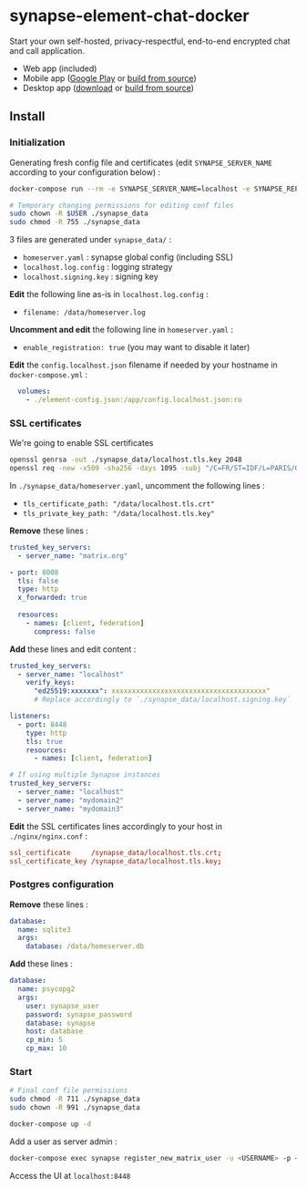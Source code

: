 # synapse-element-chat-docker

Start your own self-hosted, privacy-respectful, end-to-end encrypted chat and call application.

- Web app (included)
- Mobile app ([Google Play](https://play.google.com/store/apps/details?id=im.vector.app) or [build from source](https://github.com/vector-im/element-android))
- Desktop app ([download](https://element.io/get-started) or [build from source](https://github.com/vector-im/element-desktop))

## Install

### Initialization

Generating fresh config file and certificates (edit `SYNAPSE_SERVER_NAME` according to your configuration below) :

```bash
docker-compose run --rm -e SYNAPSE_SERVER_NAME=localhost -e SYNAPSE_REPORT_STATS=no synapse generate

# Temporary changing permissions for editing conf files
sudo chown -R $USER ./synapse_data
sudo chmod -R 755 ./synapse_data
```

3 files are generated under `synapse_data/` :

- `homeserver.yaml` : synapse global config (including SSL)
- `localhost.log.config` : logging strategy
- `localhost.signing.key` : signing key

**Edit** the following line as-is in `localhost.log.config` :

- `filename: /data/homeserver.log`

**Uncomment and edit** the following line in `homeserver.yaml` :

- `enable_registration: true` (you may want to disable it later)

**Edit** the `config.localhost.json` filename if needed by your hostname in `docker-compose.yml` :

```yml
  volumes:
    - ./element-config.json:/app/config.localhost.json:ro
```

### SSL certificates

We're going to enable SSL certificates

```bash
openssl genrsa -out ./synapse_data/localhost.tls.key 2048
openssl req -new -x509 -sha256 -days 1095 -subj "/C=FR/ST=IDF/L=PARIS/O=EXAMPLE/CN=Synapse" -key ./synapse_data/localhost.tls.key -out ./synapse_data/localhost.tls.crt
```

In `./synapse_data/homeserver.yaml`, uncomment the following lines :

- `tls_certificate_path: "/data/localhost.tls.crt"`
- `tls_private_key_path: "/data/localhost.tls.key"`

**Remove** these lines :

```yml
trusted_key_servers:
  - server_name: "matrix.org"

- port: 8008
  tls: false
  type: http
  x_forwarded: true
  
  resources:
    - names: [client, federation]
      compress: false
```

**Add** these lines and edit content :

  ```yml
  trusted_key_servers:
    - server_name: "localhost"
      verify_keys:
        "ed25519:xxxxxxx": xxxxxxxxxxxxxxxxxxxxxxxxxxxxxxxxxxxxxx"
        # Replace accordingly to `./synapse_data/localhost.signing.key`
  ```

  ```yml
  listeners:
    - port: 8448
      type: http
      tls: true
      resources:
        - names: [client, federation]
  ```

  ```yml
  # If using multiple Synapse instances
  trusted_key_servers:
    - server_name: "localhost"
    - server_name: "mydomain2"
    - server_name: "mydomain3"
  ```

**Edit** the SSL certificates lines accordingly to your host in `./nginx/nginx.conf` :

```conf
ssl_certificate     /synapse_data/localhost.tls.crt;
ssl_certificate_key /synapse_data/localhost.tls.key;
```

### Postgres configuration

**Remove** these lines :

```yml
database:
  name: sqlite3
  args:
    database: /data/homeserver.db
```

**Add** these lines :

```yml
database:
  name: psycopg2
  args:
    user: synapse_user
    password: synapse_password
    database: synapse
    host: database
    cp_min: 5
    cp_max: 10
```

### Start

```bash
# Final conf file permissions
sudo chmod -R 711 ./synapse_data
sudo chown -R 991 ./synapse_data

docker-compose up -d
```

Add a user as server admin :

```bash
docker-compose exec synapse register_new_matrix_user -u <USERNAME> -p <PASSWORD> -a https://localhost:8448 -c /data/homeserver.yaml
```

Access the UI at `localhost:8448`
